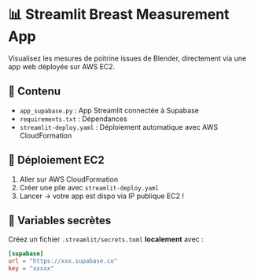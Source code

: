 # 📊 Streamlit Breast Measurement App

Visualisez les mesures de poitrine issues de Blender, directement via une app web déployée sur AWS EC2.

## 🧪 Contenu

- `app_supabase.py` : App Streamlit connectée à Supabase
- `requirements.txt` : Dépendances
- `streamlit-deploy.yaml` : Déploiement automatique avec AWS CloudFormation

## 🚀 Déploiement EC2

1. Aller sur AWS CloudFormation
2. Créer une pile avec `streamlit-deploy.yaml`
3. Lancer → votre app est dispo via IP publique EC2 !

## 🔐 Variables secrètes

Créez un fichier `.streamlit/secrets.toml` **localement** avec :

```toml
[supabase]
url = "https://xxx.supabase.co"
key = "xxxxx"
